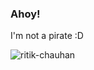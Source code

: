 ### Ahoy!
I'm not a pirate :D
<p><img align="left" src="https://github-readme-stats.vercel.app/api?username=ritik-chauhan&show_icons=true&theme=radical&count_private=true&show_owner=true" alt="ritik-chauhan" /></p>
<p><img align="left" src="https://github-readme-stats.vercel.app/api/top-langs/?username=ritik-chauhan</p>



